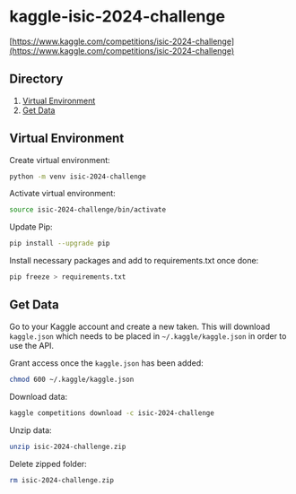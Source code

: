 # kaggle-isic-2024-challenge
[https://www.kaggle.com/competitions/isic-2024-challenge](https://www.kaggle.com/competitions/isic-2024-challenge)

## Directory
1. [Virtual Environment](#virtual-environment)
2. [Get Data](#get-data)

## Virtual Environment

Create virtual environment:
```bash
python -m venv isic-2024-challenge
```

Activate virtual environment:
```bash
source isic-2024-challenge/bin/activate
```

Update Pip:
```bash
pip install --upgrade pip
```

Install necessary packages and add to requirements.txt once done:
```bash
pip freeze > requirements.txt
```

## Get Data

Go to your Kaggle account and create a new taken. This will download `kaggle.json` which needs to be placed in `~/.kaggle/kaggle.json` in order to use the API.

Grant access once the `kaggle.json` has been added:
```bash
chmod 600 ~/.kaggle/kaggle.json
```

Download data:
```bash
kaggle competitions download -c isic-2024-challenge
```

Unzip data:
```bash
unzip isic-2024-challenge.zip
```

Delete zipped folder:
```bash
rm isic-2024-challenge.zip
```